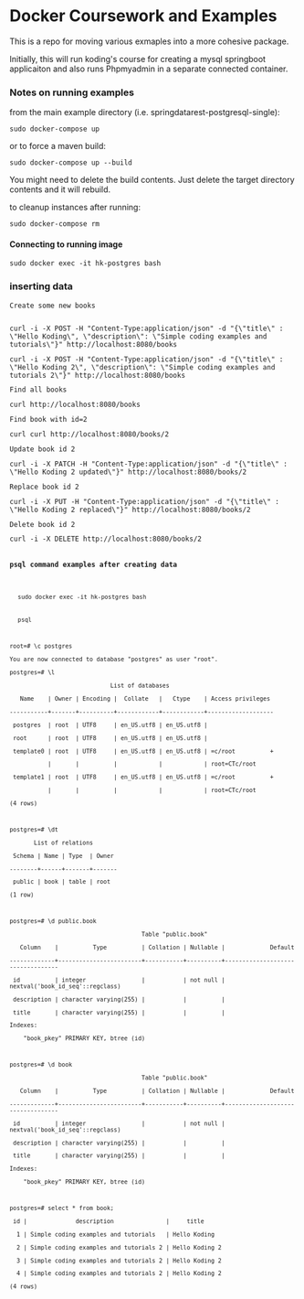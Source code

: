 <h1>Docker Coursework and Examples</h1>
<p>This is a repo for moving various exmaples into a more cohesive package.</p> 
Initially, this will run koding's course for creating a mysql springboot applicaiton and also runs Phpmyadmin in a separate connected container.
<h3>Notes on running examples</h3>
<p>from the main example directory (i.e. springdatarest-postgresql-single):
<p><code>sudo docker-compose up</code> 
<p>or to force a maven build:
  <p><code>sudo docker-compose up --build</code> 

You might need to delete the build contents.  Just delete the target directory contents and it will rebuild.
<p>to cleanup instances after running:
<p>  <code>sudo docker-compose rm</code>
<h4>Connecting to running image</h4>
<p>  <code>sudo docker exec -it hk-postgres bash</code>
 
<h3>inserting data</h3> 
<code>Create some new books

<p>curl -i -X POST -H "Content-Type:application/json" -d "{\"title\" : \"Hello Koding\", \"description\": \"Simple coding examples and tutorials\"}" http://localhost:8080/books 
<p>curl -i -X POST -H "Content-Type:application/json" -d "{\"title\" : \"Hello Koding 2\", \"description\": \"Simple coding examples and tutorials 2\"}" http://localhost:8080/books
<p><p>Find all books
<p>curl http://localhost:8080/books
<p><p>Find book with id=2
<p>curl curl http://localhost:8080/books/2
<p><p>Update book id 2
<p>curl -i -X PATCH -H "Content-Type:application/json" -d "{\"title\" : \"Hello Koding 2 updated\"}" http://localhost:8080/books/2
<p><p>Replace book id 2
<p>curl -i -X PUT -H "Content-Type:application/json" -d "{\"title\" : \"Hello Koding 2 replaced\"}" http://localhost:8080/books/2
<p><p>Delete book id 2
<p>curl -i -X DELETE http://localhost:8080/books/2
  
<h4>psql command examples after creating data</h4>
<p>  <code>sudo docker exec -it hk-postgres bash</code>
 <p>  <code>psql
<p>     
<p>root=# \c postgres
<p>You are now connected to database "postgres" as user "root".
<p>postgres=# \l
<p>                             List of databases
<p>   Name    | Owner | Encoding |  Collate   |   Ctype    | Access privileges 
<p>-----------+-------+----------+------------+------------+-------------------
<p> postgres  | root  | UTF8     | en_US.utf8 | en_US.utf8 | 
<p> root      | root  | UTF8     | en_US.utf8 | en_US.utf8 | 
<p> template0 | root  | UTF8     | en_US.utf8 | en_US.utf8 | =c/root          +
<p>           |       |          |            |            | root=CTc/root
<p> template1 | root  | UTF8     | en_US.utf8 | en_US.utf8 | =c/root          +
<p>           |       |          |            |            | root=CTc/root
<p>(4 rows)
<p>
<p>postgres=# \dt
<p>       List of relations
<p> Schema | Name | Type  | Owner 
<p>--------+------+-------+-------
<p> public | book | table | root
<p>(1 row)
<p>
<p>postgres=# \d public.book
<p>                                      Table "public.book"
<p>   Column    |          Type          | Collation | Nullable |             Default              
<p>-------------+------------------------+-----------+----------+----------------------------------
<p> id          | integer                |           | not null | nextval('book_id_seq'::regclass)
<p> description | character varying(255) |           |          | 
<p> title       | character varying(255) |           |          | 
<p>Indexes:
<p>    "book_pkey" PRIMARY KEY, btree (id)
<p>
<p>postgres=# \d book
<p>                                      Table "public.book"
<p>   Column    |          Type          | Collation | Nullable |             Default              
<p>-------------+------------------------+-----------+----------+----------------------------------
<p> id          | integer                |           | not null | nextval('book_id_seq'::regclass)
<p> description | character varying(255) |           |          | 
<p> title       | character varying(255) |           |          | 
<p>Indexes:
<p>    "book_pkey" PRIMARY KEY, btree (id)
<p>
<p>postgres=# select * from book;
<p> id |              description               |     title      
<p>  1 | Simple coding examples and tutorials   | Hello Koding
<p>  2 | Simple coding examples and tutorials 2 | Hello Koding 2
<p>  3 | Simple coding examples and tutorials 2 | Hello Koding 2
<p>  4 | Simple coding examples and tutorials 2 | Hello Koding 2
<p>(4 rows)
